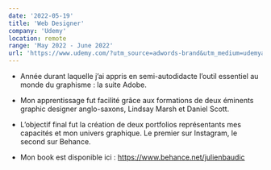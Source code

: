 ```yaml
---
date: '2022-05-19'
title: 'Web Designer'
company: 'Udemy'
location: remote
range: 'May 2022 - June 2022'
url: 'https://www.udemy.com/?utm_source=adwords-brand&utm_medium=udemyads&utm_campaign=Brand-Udemy_la.EN_cc.ROW&utm_term=_._ag_80315195513_._ad_535757779892_._de_c_._dm__._pl__._ti_kwd-296956216253_._li_9112162_._pd__._&utm_term=_._pd__._kw_udemy_._&matchtype=b&gad_source=1&gclid=Cj0KCQjwqP2pBhDMARIsAJQ0CzpkgeOZS3y-9vDxNvUCuzZBeLXSIJAepiqsXH6MkaKVYkO-yVgILSkaAppYEALw_wcB'
---
```


- Année durant laquelle j’ai appris en semi-autodidacte l’outil essentiel au monde du graphisme : la suite Adobe.

- Mon apprentissage fut facilité grâce aux formations de deux éminents graphic designer anglo-saxons, Lindsay Marsh et Daniel Scott.

- L’objectif final fut la création de deux portfolios représentants mes capacités et mon univers graphique. Le premier sur Instagram, le second sur Behance.

- Mon book est disponible ici : https://www.behance.net/julienbaudic
